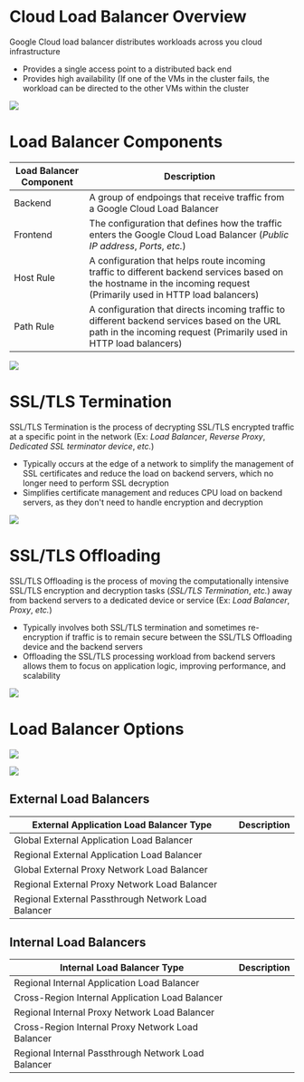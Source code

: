 # Cloud Load Balancer Overview

Google Cloud load balancer distributes workloads across you cloud infrastructure

* Provides a single access point to a distributed back end
* Provides high availability (If one of the VMs in the cluster fails, the workload can be directed to the other VMs within the cluster

![](https://github.com/JonmarCorpuz/SecondBrain/blob/main/Assets/Whitespace.png)

# Load Balancer Components

| Load Balancer Component | Description |
| --- | --- |
| Backend | A group of endpoings that receive traffic from a Google Cloud Load Balancer |
| Frontend | The configuration that defines how the traffic enters the Google Cloud Load Balancer (*Public IP address*, *Ports*, *etc.*) |
| Host Rule | A configuration that helps route incoming traffic to different backend services based on the hostname in the incoming request (Primarily used in HTTP load balancers) |
| Path Rule | A configuration that directs incoming traffic to different backend services based on the URL path in the incoming request (Primarily used in HTTP load balancers) |

![](https://github.com/JonmarCorpuz/SecondBrain/blob/main/Assets/Whitespace.png)

# SSL/TLS Termination

SSL/TLS Termination is the process of decrypting SSL/TLS encrypted traffic at a specific point in the network (Ex: *Load Balancer*, *Reverse Proxy*, *Dedicated SSL terminator device*, *etc.*)

* Typically occurs at the edge of a network to simplify the management of SSL certificates and reduce the load on backend servers, which no longer need to perform SSL decryption
* Simplifies certificate management and reduces CPU load on backend servers, as they don't need to handle encryption and decryption

![](https://github.com/JonmarCorpuz/SecondBrain/blob/main/Assets/Whitespace.png)

# SSL/TLS Offloading 

SSL/TLS Offloading is the process of moving the computationally intensive SSL/TLS encryption and decryption tasks (*SSL/TLS Termination*, *etc.*) away from backend servers to a dedicated device or service (Ex: *Load Balancer*, *Proxy*, *etc.*)

* Typically involves both SSL/TLS termination and sometimes re-encryption if traffic is to remain secure between the SSL/TLS Offloading device and the backend servers
* Offloading the SSL/TLS processing workload from backend servers allows them to focus on application logic, improving performance, and scalability

![](https://github.com/JonmarCorpuz/SecondBrain/blob/main/Assets/Whitespace.png)

# Load Balancer Options

![](https://github.com/JonmarCorpuz/SecondBrain/blob/main/Assets/sdfsdfsdfsdfsdfsdfsdfsddfasdasdasfdsfasddas.png)

![](https://github.com/JonmarCorpuz/SecondBrain/blob/main/Assets/zxxcbvvbcnbnvxcbnbmncvbvcbcvbcvbcvbcv.png)

## External Load Balancers

| External Application Load Balancer Type | Description | 
| --- | --- |
| Global External Application Load Balancer | |
| Regional External Application Load Balancer | |
| Global External Proxy Network Load Balancer | |
| Regional External Proxy Network Load Balancer | |
| Regional External Passthrough Network Load Balancer | |

## Internal Load Balancers

| Internal Load Balancer Type | Description | 
| --- | --- |
| Regional Internal Application Load Balancer | |
| Cross-Region Internal Application Load Balancer | |
| Regional Internal Proxy Network Load Balancer | |
| Cross-Region Internal Proxy Network Load Balancer | |
| Regional Internal Passthrough Network Load Balancer | |

